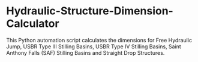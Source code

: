 # Hydraulic-Structure-Dimension-Calculator
This Python automation script calculates the dimensions for Free Hydraulic Jump, USBR Type III Stilling Basins, USBR Type IV Stilling Basins, Saint Anthony Falls (SAF) Stilling Basins and Straight Drop Structures.
